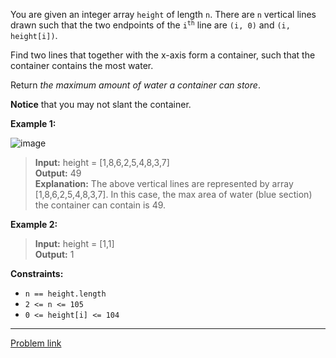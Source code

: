 You are given an integer array `height` of length `n`. There are `n` vertical lines drawn such that the two endpoints of the <code>i<sup>th</sup></code> line are `(i, 0)` and `(i, height[i])`.

Find two lines that together with the x-axis form a container, such that the container contains the most water.

Return *the maximum amount of water a container can store*.

**Notice** that you may not slant the container.

**Example 1:**

![image](https://github.com/AbdulrahmanAlosaimi/leet/assets/76831852/ad24e13b-df7d-4ade-9626-1cf140b456ab)


>**Input:** height = [1,8,6,2,5,4,8,3,7]<br>**Output:** 49<br>**Explanation:** The above vertical lines are represented by array [1,8,6,2,5,4,8,3,7]. In this case, the max area of water (blue section) the container can contain is 49.


**Example 2:**

>**Input:** height = [1,1]<br>**Output:** 1

**Constraints:**

- `n == height.length`
- `2 <= n <= 105`
- `0 <= height[i] <= 104`

---

[Problem link](https://leetcode.com/problems/container-with-most-water/)
